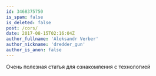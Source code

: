 ```yaml
---
id: 3468375750
is_spam: false
is_deleted: false
post: /cors/
date: 2017-08-15T02:16:04Z
author_fullname: 'Aleksandr Verber'
author_nickname: 'dredder_gun'
author_is_anon: false
---
```


<p>Очень полезная статья для ознакомления с технологией</p>
